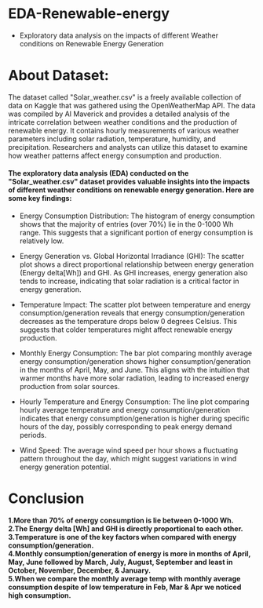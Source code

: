 # EDA-Renewable-energy
- Exploratory data analysis on the impacts of different Weather conditions on Renewable Energy Generation

# About Dataset:
The dataset called "Solar_weather.csv" is a freely available collection of data on Kaggle that was gathered using the OpenWeatherMap API. The data was compiled by AI Maverick and provides a detailed analysis of the intricate correlation between weather conditions and the production of renewable energy. It contains hourly measurements of various weather parameters including solar radiation, temperature, humidity, and precipitation. Researchers and analysts can utilize this dataset to examine how weather patterns affect energy consumption and production.

#### The exploratory data analysis (EDA) conducted on the "Solar_weather.csv" dataset provides valuable insights into the impacts of different weather conditions on renewable energy generation. Here are some key findings:

- Energy Consumption Distribution: The histogram of energy consumption shows that the majority of entries (over 70%) lie in the 0-1000 Wh range. This suggests that a significant portion of energy consumption is relatively low.

- Energy Generation vs. Global Horizontal Irradiance (GHI): The scatter plot shows a direct proportional relationship between energy generation (Energy delta[Wh]) and GHI. As GHI increases, energy generation also tends to increase, indicating that solar radiation is a critical factor in energy generation.

- Temperature Impact: The scatter plot between temperature and energy consumption/generation reveals that energy consumption/generation decreases as the temperature drops below 0 degrees Celsius. This suggests that colder temperatures might affect renewable energy production.

- Monthly Energy Consumption: The bar plot comparing monthly average energy consumption/generation shows higher consumption/generation in the months of April, May, and June. This aligns with the intuition that warmer months have more solar radiation, leading to increased energy production from solar sources.

- Hourly Temperature and Energy Consumption: The line plot comparing hourly average temperature and energy consumption/generation indicates that energy consumption/generation is higher during specific hours of the day, possibly corresponding to peak energy demand periods.

- Wind Speed: The average wind speed per hour shows a fluctuating pattern throughout the day, which might suggest variations in wind energy generation potential.

# Conclusion
**1.More than 70% of energy consumption is lie between 0-1000 Wh.<br>
2.The Energy delta [Wh] and GHI is directly proportional to each other.<br>
3.Temperature is one of the key factors when compared with energy consumption/generation.<br>
4.Monthly consumption/generation of energy is more in months of April, May, June followed by March, July, August, September and least in October, November, December, & January.<br>
5.When we compare the monthly average temp with monthly average consumption despite of low temperature in Feb, Mar & Apr we noticed high consumption.**
